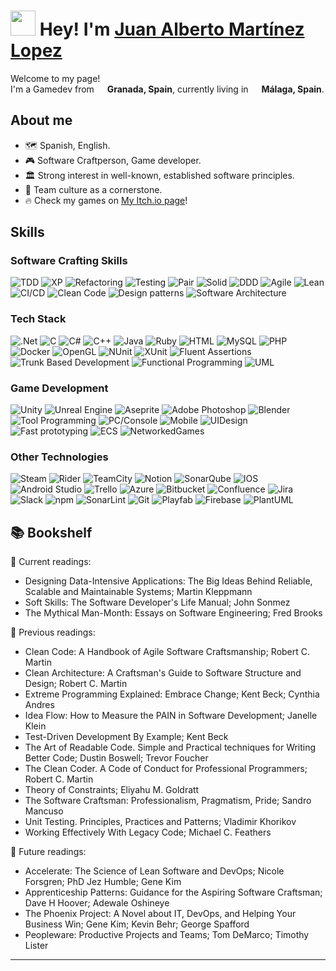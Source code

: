 # <img src="https://emojis.slackmojis.com/emojis/images/1643514588/5906/this-is-fine-fire.gif" width="40"/> Hey! I'm [Juan Alberto Martínez Lopez](https://www.linkedin.com/in/juan-albert/)  

<p>Welcome to my page! </br> I'm a Gamedev from <img src="https://cdn-icons-png.flaticon.com/128/323/323365.png" width="13"/> <b>Granada, Spain</b>, currently living in <img src="https://cdn-icons-png.flaticon.com/128/323/323365.png" width="13"/> <b>Málaga, Spain</b>. </p>

## About me

* 🗺 Spanish, English.
* 🎮 Software Craftperson, Game developer.
* 🏛️ Strong interest in well-known, established software principles.
* 🤝 Team culture as a cornerstone.
* 🔥 Check my games on [My Itch.io page](https://whiestar.itch.io/)!

## Skills

### Software Crafting Skills

<p>
<img alt="TDD" src="https://img.shields.io/badge/TDD-e5807c?style=flat-square" />
<img alt="XP" src="https://img.shields.io/badge/XP-e27d8c?style=flat-square" />
<img alt="Refactoring" src="https://img.shields.io/badge/Refactoring-dd7c9b?style=flat-square" />
<img alt="Testing" src="https://img.shields.io/badge/Test_Automation-d67caa?style=flat-square" />
<img alt="Pair" src="https://img.shields.io/badge/Pair%2FMob_Programming-ce7db9?style=flat-square" />
<img alt="Solid" src="https://img.shields.io/badge/SOLID-c37fc5?style=flat-square" />
<img alt="DDD" src="https://img.shields.io/badge/DDD-b682d0?style=flat-square" />
<img alt="Agile" src="https://img.shields.io/badge/Agile-a985d9?style=flat-square" />
<img alt="Lean" src="https://img.shields.io/badge/Lean-9989df?style=flat-square" />
<img alt="CI/CD" src="https://img.shields.io/badge/CI/CD-888de2?style=flat-square" />
<img alt="Clean Code" src="https://img.shields.io/badge/Clean%20Code-7592e2?style=flat-square" />
<img alt="Design patterns" src="https://img.shields.io/badge/Design%20patterns-6196e0?style=flat-square" />
<img alt="Software Architecture" src="https://img.shields.io/badge/Software%20Architecture-4a9ada?style=flat-square" />

</p>

### Tech Stack

<p>
<img alt=".Net" src="https://img.shields.io/badge/.NET-22cadd?style=flat-square&logo=.net&logoColor=white" />
<img alt="C" src="https://img.shields.io/badge/c-1ccbcd.svg?style=flat-square&logo=c&logoColor=white" />
<img alt="C#" src="https://img.shields.io/badge/c%23-2ccbbb.svg?style=flat-square&logo=csharp&logoColor=white" />
<img alt="C++" src="https://img.shields.io/badge/c++-42caa8.svg?style=flat-square&logo=c%2B%2B&logoColor=white" />
<img alt="Java" src="https://img.shields.io/badge/java-59c895.svg?style=flat-square&logo=openjdk&logoColor=white" />
<img alt="Ruby" src="https://img.shields.io/badge/ruby-6fc482.svg?style=flat-square&logo=ruby&logoColor=white" />
<img alt="HTML" src="https://img.shields.io/badge/html5-84c070.svg?style=flat-square&logo=html5&logoColor=white" />
<img alt="MySQL" src="https://img.shields.io/badge/mysql-97ba5f.svg?style=flat-square&logo=mysql&logoColor=white" />
<img alt="PHP" src="https://img.shields.io/badge/php-a8b44f.svg?style=flat-square&logo=php&logoColor=white" />
<img alt="Docker" src="https://img.shields.io/badge/-Docker-b7ad44?style=flat-square&logo=docker&logoColor=white" />
<img alt="OpenGL" src="https://img.shields.io/badge/OpenGL-c4a53d.svg?style=flat-square&logo=opengl" />
<img alt="NUnit" src="https://img.shields.io/badge/NUnit-cf9e3d?style=flat-square" />
<img alt="XUnit" src="https://img.shields.io/badge/XUnit-d89644?style=flat-square" />
<img alt="Fluent Assertions" src="https://img.shields.io/badge/Fluent%20Assertions-df8f4f?style=flat-square" />
<img alt="Trunk Based Development" src="https://img.shields.io/badge/Trunk%20Based%20Development-e3895d?style=flat-square" />
<img alt="Functional Programming" src="https://img.shields.io/badge/Functional%20Programming-e5846c?style=flat-square" />
<img alt="UML" src="https://img.shields.io/badge/UML-e5807c?style=flat-square" />
</p>

### Game Development

<p>
<img alt="Unity" src="https://img.shields.io/badge/unity-%23000000.svg?style=flat-square&logo=unity&logoColor=white" />
<img alt="Unreal Engine" src="https://img.shields.io/badge/unrealengine-%23313131.svg?style=flat-square&logo=unrealengine&logoColor=white" />
<img alt="Aseprite" src="https://img.shields.io/badge/Aseprite-FFFFFF?style=flat-square&logo=Aseprite&logoColor=#7D929E"/>
<img alt="Adobe Photoshop" src="https://img.shields.io/badge/adobe%20photoshop-001d34.svg?style=flat-square&logo=adobe%20photoshop&logoColor=white" />
<img alt="Blender" src="https://img.shields.io/badge/blender-F77C43.svg?style=flat-square&logo=blender&logoColor=white" />
<img alt="Tool Programming" src="https://img.shields.io/badge/Tool%20Programming-E48A5E?style=flat-square" /> 
<img alt="PC/Console" src="https://img.shields.io/badge/PC/Console%20Development-D89646?style=flat-square" /> 
<img alt="Mobile" src="https://img.shields.io/badge/Mobile%20Development-C3A43C?style=flat-square" /> 
<img alt="UIDesign" src="https://img.shields.io/badge/UI-B6AD43?style=flat-square" /> 
<img alt="Fast prototyping" src="https://img.shields.io/badge/Fast%20Prototiping-A8B450?style=flat-square" /> 
<img alt="ECS" src="https://img.shields.io/badge/ECS-97BA5E?style=flat-square" /> 
<img alt="NetworkedGames" src="https://img.shields.io/badge/Networked%20Games-85C171?style=flat-square" /> 


</p>

### Other Technologies

<p>
<img alt="Steam" src="https://img.shields.io/badge/steam-%23000000.svg?style=flat-square&logo=steam&logoColor=white" />
<img alt="Rider" src="https://img.shields.io/badge/Rider-000000.svg?style=flat-square&logo=Rider&logoColor=white&color=black&labelColor=crimson" />
<img alt="TeamCity" src="https://img.shields.io/badge/teamcity-000000.svg?style=flat-square&logo=teamcity&logoColor=white" />
<img alt="Notion" src="https://img.shields.io/badge/Notion-%23000000.svg?style=flat-square&logo=notion&logoColor=white" />  
<img alt="SonarQube" src="https://img.shields.io/badge/SonarQube-black?style=flat-square&logo=sonarqube&logoColor=4E9BCD" />
<img alt="IOS" src="https://img.shields.io/badge/iOS-000000?style=flat-square&logo=ios&logoColor=white" />
<img alt="Android Studio" src="https://img.shields.io/badge/Android-3DDC84?style=flat-square&logo=android&logoColor=white" />
<img alt="Trello" src="https://img.shields.io/badge/Trello-%23026AA7.svg?style=flat-square&logo=Trello&logoColor=white" />
<img alt="Azure" src="https://img.shields.io/badge/azure-%230072C6.svg?style=flat-square&logo=microsoftazure&logoColor=white" />
<img alt="Bitbucket" src="https://img.shields.io/badge/bitbucket-%230047B3.svg?style=flat-square&logo=bitbucket&logoColor=white" />
<img alt="Confluence" src="https://img.shields.io/badge/confluence-%23172BF4.svg?style=flat-square&logo=confluence&logoColor=white" />
<img alt="Jira" src="https://img.shields.io/badge/jira-%230A0FFF.svg?style=flat-square&logo=jira&logoColor=white" />
<img alt="Slack" src="https://img.shields.io/badge/Slack-4A154B?style=flat-square&logo=slack&logoColor=white" />
<img alt="npm" src="https://img.shields.io/badge/-NPM-CB3837?style=flat-square&logo=npm&logoColor=white" />
<img alt="SonarLint" src="https://img.shields.io/badge/SonarLint-CB2029?style=flat-square&logo=SONARLINT&logoColor=white" />
<img alt="Git" src="https://img.shields.io/badge/git-%23F05033.svg?style=flat-square&logo=git&logoColor=white" />
<img alt="Playfab" src="https://img.shields.io/badge/Playfab-f76a1f?style=flat-square" />
<img alt="Firebase" src="https://img.shields.io/badge/firebase-a08021?style=flat-square&logo=firebase&logoColor=ffcd34" />
<img alt="PlantUML" src="https://img.shields.io/badge/PlantUML-yellow?style=flat-square&logo=uml&logoColor=white" />
</p>

## 📚 Bookshelf

📖 Current readings:

* Designing Data-Intensive Applications: The Big Ideas Behind Reliable, Scalable and Maintainable Systems; Martin Kleppmann
* Soft Skills: The Software Developer's Life Manual; John Sonmez
* The Mythical Man-Month: Essays on Software Engineering; Fred Brooks

📕 Previous readings:

* Clean Code: A Handbook of Agile Software Craftsmanship; Robert C. Martin
* Clean Architecture: A Craftsman's Guide to Software Structure and Design; Robert C. Martin
* Extreme Programming Explained: Embrace Change; Kent Beck; Cynthia Andres
* Idea Flow: How to Measure the PAIN in Software Development; Janelle Klein
* Test-Driven Development By Example; Kent Beck
* The Art of Readable Code. Simple and Practical techniques for Writing Better Code; Dustin Boswell; Trevor Foucher
* The Clean Coder. A Code of Conduct for Professional Programmers; Robert C. Martin
* Theory of Constraints; Eliyahu M. Goldratt
* The Software Craftsman: Professionalism, Pragmatism, Pride; Sandro Mancuso
* Unit Testing. Principles, Practices and Patterns; Vladimir Khorikov
* Working Effectively With Legacy Code; Michael C. Feathers

🔮 Future readings:

* Accelerate: The Science of Lean Software and DevOps; Nicole Forsgren; PhD Jez Humble; Gene Kim
* Apprenticeship Patterns: Guidance for the Aspiring Software Craftsman; Dave H Hoover; Adewale Oshineye
* The Phoenix Project: A Novel about IT, DevOps, and Helping Your Business Win; Gene Kim; Kevin Behr; George Spafford
* Peopleware: Productive Projects and Teams; Tom DeMarco; Timothy Lister

---
